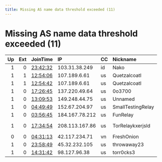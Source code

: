 ```yaml
---
title: Missing AS name data threshold exceeded (11)
---
```


# Missing AS name data threshold exceeded (11)

|   Up |   Ext | JoinTime                                                                                            | IP             | CC   | Nickname          |   ORp |   Dirp | Version     | Contact                      | OS    |   eFamMembers |
|-----:|------:|:----------------------------------------------------------------------------------------------------|:---------------|:-----|:------------------|------:|-------:|:------------|:-----------------------------|:------|--------------:|
|    1 |     0 | [23:42:32](https://metrics.torproject.org/rs.html#details/4602D782E8FA212AE6E722436915BC0B5CACD134) | 103.31.38.249  | id   | Nako              |  9001 |   9030 | 0.4.5.9     | invisiblecaljones at gmai    | Linux |             1 |
|    1 |     1 | [12:54:06](https://metrics.torproject.org/rs.html#details/506B473E673E38EA9FECB7A5A73DD1E1FC37B555) | 107.189.6.61   | us   | Quetzalcoatl      |  9000 |     80 | 0.4.5.9     | Quetzalcoatl relays AT pr    | Linux |            72 |
|    1 |     1 | [12:54:42](https://metrics.torproject.org/rs.html#details/46BFF98FBD77441B28A345DFCF0F11F70EB4A4B9) | 107.189.6.61   | us   | Quetzalcoatl      |  9100 |   9101 | 0.4.5.9     | Quetzalcoatl relays AT pr    | Linux |            72 |
|    1 |     0 | [17:26:45](https://metrics.torproject.org/rs.html#details/E111BCD47EDC8D3DB7DF2BF9A3379922CD41E050) | 137.220.49.64  | us   | 0o3700            |  9001 |      0 | 0.4.6.5     | None                         | Linux |             1 |
|    1 |     0 | [13:09:53](https://metrics.torproject.org/rs.html#details/EFD0E449551EACD8AF758C72AFBF775BDA99918C) | 149.248.44.75  | us   | Unnamed           |  9001 |      0 | 0.4.5.7     | None                         | Linux |             1 |
|    1 |     0 | [04:49:49](https://metrics.torproject.org/rs.html#details/B7B94458FE75B92187DBEC1AA61E928D82A1C922) | 152.67.204.97  | us   | SmallTestingRelay |   443 |   8080 | 0.4.5.9     | Danny &lt; xiaoqic at pm dot | Linux |             1 |
|    1 |     0 | [03:56:45](https://metrics.torproject.org/rs.html#details/F07B35DECE69548A32B4D64E2DB55E24B8914C98) | 184.167.78.212 | us   | FunRelay          |  9001 |      0 | 0.4.2.7     | None                         | Linux |             1 |
|    1 |     0 | [17:34:54](https://metrics.torproject.org/rs.html#details/77A8A183274A548F4E78CB4F1060AD2D5CDADDC3) | 208.113.167.86 | us   | TorRelaykxerjsld  |  9001 |      0 | 0.4.6.5-dev | pwcrack@pwcrack.com          | Linux |             1 |
|    0 |     0 | [04:31:13](https://metrics.torproject.org/rs.html#details/FA4FF2758B73510BF6E94D6A1678EBF784BAE438) | 42.117.234.71  | vn   | FreshOnion        |  9001 |   9030 | 0.4.5.7     | Nguyen Quang Minh &lt;fresho | Linux |             1 |
|    1 |     0 | [23:58:49](https://metrics.torproject.org/rs.html#details/68D53B1BA6D5DB6C29039B4BF25AC83A523F3ED9) | 45.32.232.105  | us   | throwaway23       |   443 |      0 | 0.4.2.7     | None                         | Linux |             1 |
|    1 |     0 | [14:31:42](https://metrics.torproject.org/rs.html#details/3C58C0D04746BABCF1992A686691692D61A4F181) | 98.127.96.38   | us   | torr0cks3         |  9001 |   9030 | 0.4.5.9     | y1lofp42t74y@tutanota.com    | Linux |             1 |
